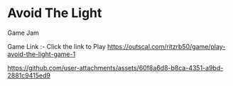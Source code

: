# Avoid The Light
Game Jam

Game Link :-
Click the link to Play
https://outscal.com/ritzrb50/game/play-avoid-the-light-game-1

https://github.com/user-attachments/assets/60f8a6d8-b8ca-4351-a9bd-2881c9415ed9

